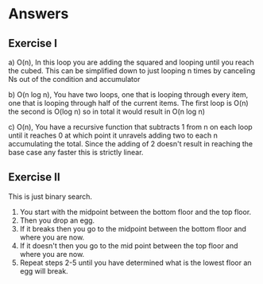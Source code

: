 # Answers

## Exercise I

a) O(n), In this loop you are adding the squared and looping until you reach the cubed.
This can be simplified down to just looping n times by canceling Ns out of the condition
and accumulator

b) O(n log n), You have two loops, one that is looping through every item, one that is
looping through half of the current items. The first loop is O(n) the second is O(log n)
so in total it would result in O(n log n)

c) O(n), You have a recursive function that subtracts 1 from n on each loop until it reaches 0
at which point it unravels adding two to each n accumulating the total. Since the adding of 2
doesn't result in reaching the base case any faster this is strictly linear.

## Exercise II

This is just binary search.

1. You start with the midpoint between the bottom floor and the top floor.
2. Then you drop an egg.
3. If it breaks then you go to the midpoint between the bottom floor and where you are now.
4. If it doesn't then you go to the mid point between the top floor and where you are now.
5. Repeat steps 2-5 until you have determined what is the lowest floor an egg will break.
